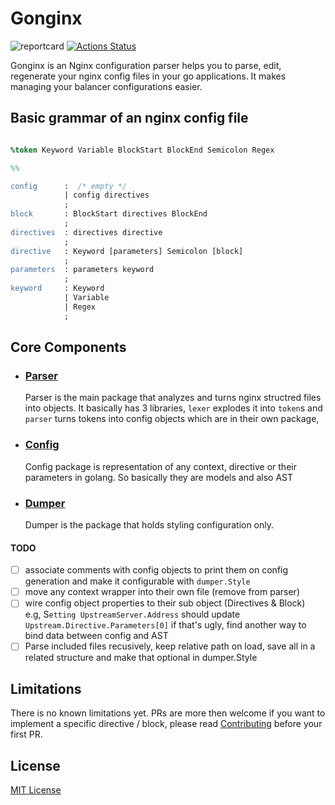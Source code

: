 # Gonginx
![reportcard](https://goreportcard.com/badge/github.com/tufanbarisyildirim/gonginx) [![Actions Status](https://github.com/tufanbarisyildirim/gonginx/workflows/Go/badge.svg)](https://github.com/tufanbarisyildirim/gonging/actions)


Gonginx is an Nginx configuration parser helps you to parse, edit, regenerate your nginx config files in your go applications. It makes managing your balancer configurations easier. 

## Basic grammar of an nginx config file
```yacc

%token Keyword Variable BlockStart BlockEnd Semicolon Regex

%%

config      :  /* empty */ 
            | config directives
            ;
block       : BlockStart directives BlockEnd
            ;
directives  : directives directive
            ;
directive   : Keyword [parameters] Semicolon [block]
            ;
parameters  : parameters keyword
            ;
keyword     : Keyword 
            | Variable 
            | Regex
            ;
```

## Core Components
- ### [Parser](/parser) 
  Parser is the main package that analyzes and turns nginx structred files into objects. It basically has 3 libraries, `lexer` explodes it into `token`s and `parser` turns tokens into config objects which are in their own package, 
- ### [Config](/config)
  Config package is representation of any context, directive or their parameters in golang. So basically they are models and also AST
- ### [Dumper](/dumper)
  Dumper is the package that holds styling configuration only. 

#### TODO
- [ ]  associate comments with config objects to print them on config generation and make it configurable with `dumper.Style`
- [ ]  move any context wrapper into their own file (remove from parser)
- [ ]  wire config object properties to their sub object (Directives & Block)   
       e.g, S`etting UpstreamServer.Address` should update `Upstream.Directive.Parameters[0]` if that's ugly, find another way to bind data between config and AST
- [ ]  Parse included files recusively, keep relative path on load, save all in a related structure and make that optional in dumper.Style

## Limitations
There is no known limitations yet. PRs are more then welcome if you want to implement a specific directive / block, please read [Contributing](CONTRIBUTING.md) before your first PR.

## License
[MIT License](LICENSE)